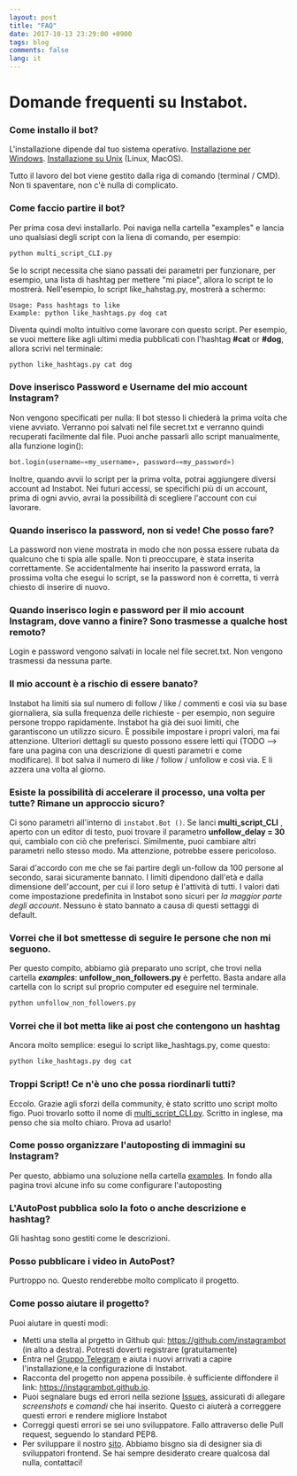 ```yaml
---
layout: post
title: "FAQ"
date: 2017-10-13 23:29:00 +0900
tags: blog
comments: false
lang: it
---
```

# Domande frequenti su Instabot.

### Come installo il bot?

L'installazione dipende dal tuo sistema operativo. 
[Installazione per Windows](/2017/10/13/Installation-on-Windows-it.html). 
[Installazione su Unix](/2017/10/13/Installation-on-Unix-it.html) (Linux, MacOS).

Tutto il lavoro del bot viene gestito dalla riga di comando (terminal / CMD). Non ti spaventare, non c'è nulla di complicato.

### Come faccio partire il bot?

Per prima cosa devi installarlo. Poi naviga nella cartella "examples" e lancia uno qualsiasi degli script con la liena di comando, per esempio:


``` python
python multi_script_CLI.py
```

Se lo script necessita che siano passati dei parametri per funzionare, per esempio, una lista di hashtag per mettere "mi piace", allora lo script te lo mostrerà. Nell'esempio, lo script like_hahstag.py, mostrerà a schermo: 
```
Usage: Pass hashtags to like
Example: python like_hashtags.py dog cat
```

Diventa quindi molto intuitivo come lavorare con questo script. Per esempio, se vuoi mettere like agli ultimi media pubblicati con l'hashtag **#cat** or **#dog**, allora scrivi nel terminale:
``` python
python like_hashtags.py cat dog
```

### Dove inserisco Password e Username del mio account Instagram?

Non vengono specificati per nulla: Il bot stesso li chiederà la prima volta che viene avviato. Verranno poi salvati nel file secret.txt
e verranno quindi recuperati facilmente dal file. Puoi anche passarli allo script manualmente, alla funzione login():
``` python
bot.login(username=«my_username», password=«my_password»)
```

Inoltre, quando avvii lo script per la prima volta, potrai aggiungere diversi account ad Instabot. Nei futuri accessi, se specifichi più di un account, prima di ogni avvio, avrai la possibilità di scegliere l'account con cui lavorare.

### Quando inserisco la password, non si vede! Che posso fare?

La password non viene mostrata in modo che non possa essere rubata da qualcuno che ti spia alle spalle. Non ti preoccupare, è stata inserita correttamente. Se accidentalmente hai inserito la password errata, la prossima volta che esegui lo script, se la password non è corretta, ti verrà chiesto di inserire di nuovo.

### Quando inserisco login e password per il mio account Instagram, dove vanno a finire? Sono trasmesse a qualche host remoto?

Login e password vengono salvati in locale nel file secret.txt. Non vengono trasmessi da nessuna parte.

### Il mio account è a rischio di essere banato?

Instabot ha limiti sia sul numero di follow / like / commenti e così via su base giornaliera, sia sulla frequenza delle richieste - per esempio, non seguire persone troppo rapidamente. Instabot ha già dei suoi limiti, che garantiscono un utilizzo sicuro. È possibile impostare i propri valori, ma fai attenzione. 
Ulteriori dettagli su questo possono essere letti qui (TODO --> fare una pagina con una descrizione di questi parametri e come modificare). Il bot salva il numero di like / follow / unfollow e così via. E li azzera una volta al giorno.

### Esiste la possibilità di accelerare il processo, una volta per tutte? Rimane un approccio sicuro?

Ci sono parametri all'interno di `instabot.Bot ()`. Se lanci __multi_script_CLI__ , aperto con un editor di testo, puoi trovare  il parametro __unfollow_delay = 30__ qui, cambialo con ciò che preferisci. Similmente, puoi cambiare altri parametri nello stesso modo. Ma attenzione, potrebbe essere pericoloso.

Sarai d'accordo con me che se fai partire degli un-follow da 100 persone al secondo, sarai sicuramente bannato. I limiti dipendono dall'età e dalla dimensione dell'account, per cui il loro setup  è l'attività di tutti. I valori dati come impostazione predefinita in Instabot sono sicuri per _la maggior parte degli account_. Nessuno è stato bannato a causa di questi settaggi di default.

### Vorrei che il bot smettesse di seguire le persone che non mi seguono.

Per questo compito, abbiamo già preparato uno script, che trovi nella cartella ***examples***: __unfollow_non_followers.py__ è perfetto. 
Basta andare alla cartella con lo script sul proprio computer ed eseguire nel terminale.

``` python
python unfollow_non_followers.py
```

### Vorrei che il bot metta like ai post che contengono un hashtag 

Ancora molto semplice: esegui lo script like_hashtags.py, come questo:

``` python
python like_hashtags.py dog cat
```

### Troppi Script! Ce n'è uno che possa riordinarli tutti?

Eccolo. Grazie agli sforzi della community, è stato scritto uno script molto figo. Puoi trovarlo sotto il nome di [multi_script_CLI.py](https://github.com/instagrambot/instabot/examples/multi_script_CLI.py). Scritto in inglese, ma penso che sia molto chiaro. Prova ad usarlo! 

### Come posso organizzare l'autoposting di immagini su Instagram?

Per questo, abbiamo una soluzione nella cartella [examples](https://github.com/instagrambot/instabot/examples/autopost). In fondo alla pagina trovi alcune info su come configurare l'autoposting

### L'AutoPost pubblica solo la foto o anche descrizione e hashtag?

Gli hashtag sono gestiti come le descrizioni.

### Posso pubblicare i video in AutoPost?

Purtroppo no. Questo renderebbe molto complicato il progetto.

### Come posso aiutare il progetto?

Puoi aiutare in questi modi:
* Metti una stella al prgetto in Github qui: https://github.com/instagrambot (in alto a destra). Potresti doverti registrare (gratuitamente)
* Entra nel [Gruppo Telegram](https://t.me/instabotproject) e aiuta i nuovi arrivati a capire l'installazione,e la configurazione di Instabot. 
* Racconta del progetto non appena possibile. è sufficiente diffondere il link: https://instagrambot.github.io.
* Puoi segnalare bugs ed errori nella sezione [Issues](https://github.com/instagrambot/instabot/issues), assicurati di allegare _screenshots_ e _comandi_ che hai inserito. Questo ci aiuterà a correggere questi errori e rendere migliore Instabot
* Correggi questi errori se sei uno sviluppatore. Fallo attraverso delle Pull request, seguendo lo standard PEP8.
* Per sviluppare il nostro [sito](https://github.com/instagrambot/instagrambot.github.io). Abbiamo bisgno sia di designer sia di sviluppatori frontend. Se hai sempre desiderato creare qualcosa dal nulla, contattaci!
